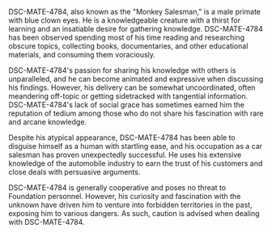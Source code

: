DSC-MATE-4784, also known as the "Monkey Salesman," is a male primate with blue clown eyes. He is a knowledgeable creature with a thirst for learning and an insatiable desire for gathering knowledge. DSC-MATE-4784 has been observed spending most of his time reading and researching obscure topics, collecting books, documentaries, and other educational materials, and consuming them voraciously.

DSC-MATE-4784's passion for sharing his knowledge with others is unparalleled, and he can become animated and expressive when discussing his findings. However, his delivery can be somewhat uncoordinated, often meandering off-topic or getting sidetracked with tangential information. DSC-MATE-4784's lack of social grace has sometimes earned him the reputation of tedium among those who do not share his fascination with rare and arcane knowledge.

Despite his atypical appearance, DSC-MATE-4784 has been able to disguise himself as a human with startling ease, and his occupation as a car salesman has proven unexpectedly successful. He uses his extensive knowledge of the automobile industry to earn the trust of his customers and close deals with persuasive arguments.

DSC-MATE-4784 is generally cooperative and poses no threat to Foundation personnel. However, his curiosity and fascination with the unknown have driven him to venture into forbidden territories in the past, exposing him to various dangers. As such, caution is advised when dealing with DSC-MATE-4784.